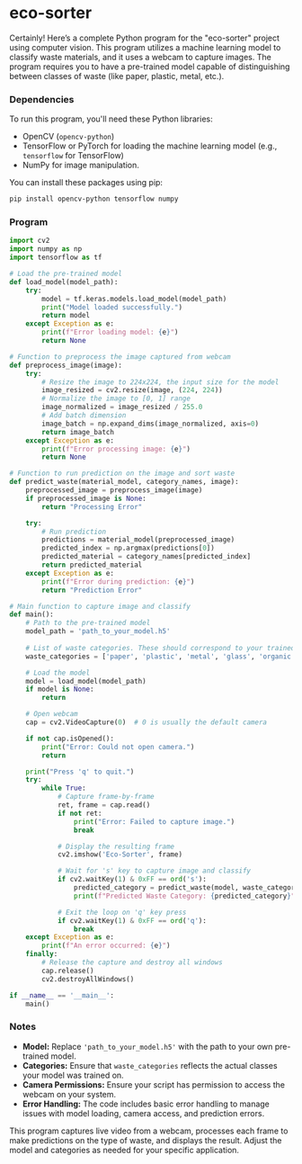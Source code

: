 # eco-sorter

Certainly! Here’s a complete Python program for the "eco-sorter" project using computer vision. This program utilizes a machine learning model to classify waste materials, and it uses a webcam to capture images. The program requires you to have a pre-trained model capable of distinguishing between classes of waste (like paper, plastic, metal, etc.).

### Dependencies
To run this program, you'll need these Python libraries:
- OpenCV (`opencv-python`)
- TensorFlow or PyTorch for loading the machine learning model (e.g., `tensorflow` for TensorFlow)
- NumPy for image manipulation.

You can install these packages using pip:
```bash
pip install opencv-python tensorflow numpy
```

### Program

```python
import cv2
import numpy as np
import tensorflow as tf

# Load the pre-trained model
def load_model(model_path):
    try:
        model = tf.keras.models.load_model(model_path)
        print("Model loaded successfully.")
        return model
    except Exception as e:
        print(f"Error loading model: {e}")
        return None

# Function to preprocess the image captured from webcam
def preprocess_image(image):
    try:
        # Resize the image to 224x224, the input size for the model
        image_resized = cv2.resize(image, (224, 224))
        # Normalize the image to [0, 1] range
        image_normalized = image_resized / 255.0
        # Add batch dimension
        image_batch = np.expand_dims(image_normalized, axis=0)
        return image_batch
    except Exception as e:
        print(f"Error processing image: {e}")
        return None

# Function to run prediction on the image and sort waste
def predict_waste(material_model, category_names, image):
    preprocessed_image = preprocess_image(image)
    if preprocessed_image is None:
        return "Processing Error"

    try:
        # Run prediction
        predictions = material_model(preprocessed_image)
        predicted_index = np.argmax(predictions[0])
        predicted_material = category_names[predicted_index]
        return predicted_material
    except Exception as e:
        print(f"Error during prediction: {e}")
        return "Prediction Error"

# Main function to capture image and classify
def main():
    # Path to the pre-trained model
    model_path = 'path_to_your_model.h5'
    
    # List of waste categories. These should correspond to your trained model's output categories.
    waste_categories = ['paper', 'plastic', 'metal', 'glass', 'organic', 'other']

    # Load the model
    model = load_model(model_path)
    if model is None:
        return

    # Open webcam
    cap = cv2.VideoCapture(0)  # 0 is usually the default camera

    if not cap.isOpened():
        print("Error: Could not open camera.")
        return

    print("Press 'q' to quit.")    
    try:
        while True:
            # Capture frame-by-frame
            ret, frame = cap.read()
            if not ret:
                print("Error: Failed to capture image.")
                break

            # Display the resulting frame
            cv2.imshow('Eco-Sorter', frame)

            # Wait for 's' key to capture image and classify
            if cv2.waitKey(1) & 0xFF == ord('s'):
                predicted_category = predict_waste(model, waste_categories, frame)
                print(f"Predicted Waste Category: {predicted_category}")

            # Exit the loop on 'q' key press
            if cv2.waitKey(1) & 0xFF == ord('q'):
                break
    except Exception as e:
        print(f"An error occurred: {e}")
    finally:
        # Release the capture and destroy all windows
        cap.release()
        cv2.destroyAllWindows()

if __name__ == '__main__':
    main()
```

### Notes
- **Model:** Replace `'path_to_your_model.h5'` with the path to your own pre-trained model.
- **Categories:** Ensure that `waste_categories` reflects the actual classes your model was trained on.
- **Camera Permissions:** Ensure your script has permission to access the webcam on your system.
- **Error Handling:** The code includes basic error handling to manage issues with model loading, camera access, and prediction errors.
  
This program captures live video from a webcam, processes each frame to make predictions on the type of waste, and displays the result. Adjust the model and categories as needed for your specific application.